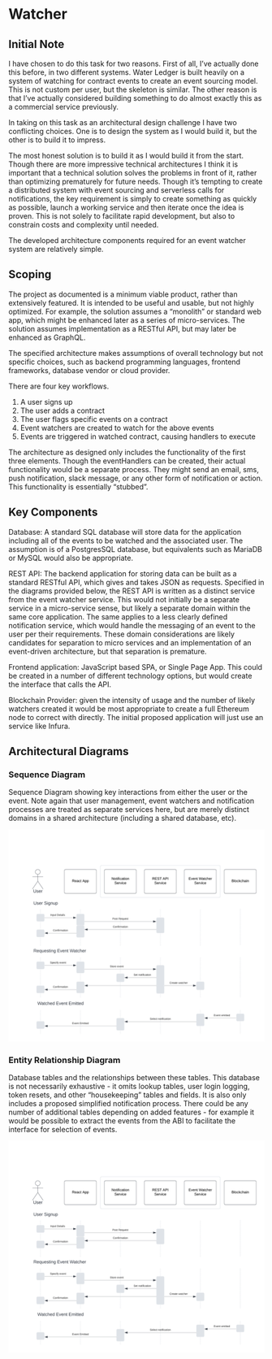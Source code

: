 # Watcher

## Initial Note

I have chosen to do this task for two reasons. First of all, I’ve actually done this before, in two different systems. Water Ledger is built heavily on a system of watching for contract events to create an event sourcing model. This is not custom per user, but the skeleton is similar. The other reason is that I’ve actually considered building something to do almost exactly this as a commercial service previously.

In taking on this task as an architectural design challenge I have two conflicting choices. One is to design the system as I would build it, but the other is to build it to impress.

The most honest solution is to build it as I would build it from the start. Though there are more impressive technical architectures I think it is important that a technical solution solves the problems in front of it, rather than optimizing prematurely for future needs. Though it’s tempting to create a distributed system with event sourcing and serverless calls for notifications, the key requirement is simply to create something as quickly as possible, launch a working service and then iterate once the idea is proven. This is not solely to facilitate rapid development, but also to constrain costs and complexity until needed.

The developed architecture components required for an event watcher system are relatively simple.

## Scoping

The project as documented is a minimum viable product, rather than extensively featured. It is intended to be useful and usable, but not highly optimized. For example, the solution assumes a “monolith” or standard web app, which might be enhanced later as a series of micro-services. The solution assumes implementation as a RESTful API, but may later be enhanced as GraphQL.

The specified architecture makes assumptions of overall technology but not specific choices, such as backend programming languages, frontend frameworks, database vendor or cloud provider.

There are four key workflows.

1. A user signs up
2. The user adds a contract
3. The user flags specific events on a contract
4. Event watchers are created to watch for the above events
5. Events are triggered in watched contract, causing handlers to execute

The architecture as designed only includes the functionality of the first three elements. Though the eventHandlers can be created, their actual functionality would be a separate process. They might send an email, sms, push notification, slack message, or any other form of notification or action. This functionality is essentially “stubbed”.

## Key Components

Database: A standard SQL database will store data for the application including all of the events to be watched and the associated user. The assumption is of a PostgresSQL database, but equivalents such as MariaDB or MySQL would also be appropriate.

REST API: The backend application for storing data can be built as a standard RESTful API, which gives and takes JSON as requests. Specified in the diagrams provided below, the REST API is written as a distinct service from the event watcher service. This would not initially be a separate service in a micro-service sense, but likely a separate domain within the same core application. The same applies to a less clearly defined notification service, which would handle the messaging of an event to the user per their requirements. These domain considerations are likely candidates for separation to micro services and an implementation of an event-driven architecture, but that separation is premature.

Frontend application: JavaScript based SPA, or Single Page App. This could be created in a number of different technology options, but would create the interface that calls the API.

Blockchain Provider: given the intensity of usage and the number of likely watchers created it would be most appropriate to create a full Ethereum node to correct with directly. The initial proposed application will just use an service like Infura.

## Architectural Diagrams

### Sequence Diagram

Sequence Diagram showing key interactions from either the user or the event. Note again that user management, event watchers and notification processes are treated as separate services here, but are merely distinct domains in a shared architecture (including a shared database, etc).

![Sequence Diagram](https://github.com/smallbatch-apps/watcher-architecture/blob/main/sequence-diagram.png?raw=true)

### Entity Relationship Diagram

Database tables and the relationships between these tables. This database is not necessarily exhaustive - it omits lookup tables, user login logging, token resets, and other “housekeeping” tables and fields. It is also only includes a proposed simplified notification process. There could be any number of additional tables depending on added features - for example it would be possible to extract the events from the ABI to facilitate the interface for selection of events.

![Entity Relationship Diagram](https://github.com/smallbatch-apps/watcher-architecture/blob/main/sequence-diagram.png?raw=true)

<!--
### AWS Architecture diagram
This is not intended to dictate service vendors, and any competing cloud provider such as Azure or Digital Ocean could provide an equivalent implementation. -->
